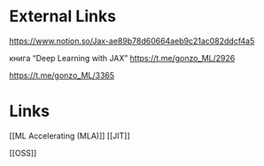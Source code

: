 
# External Links


https://www.notion.so/Jax-ae89b78d60664aeb9c21ac082ddcf4a5

книга “Deep Learning with JAX”
https://t.me/gonzo_ML/2926

https://t.me/gonzo_ML/3365

# Links

[[ML Accelerating (MLA)]]
[[JIT]]

[[OSS]]